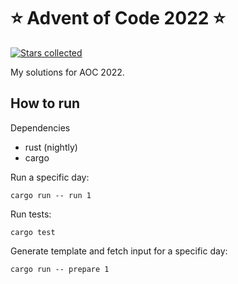 # ⭐️ Advent of Code 2022 ⭐️
[![Stars collected](https://shields.io/static/v1?label=stars%20collected&message=0%20⭐&color=blue)]()

My solutions for AOC 2022.

## How to run

Dependencies

- rust (nightly)
- cargo

Run a specific day:

```
cargo run -- run 1
```

Run tests:

```
cargo test
```

Generate template and fetch input for a specific day:

```
cargo run -- prepare 1
```